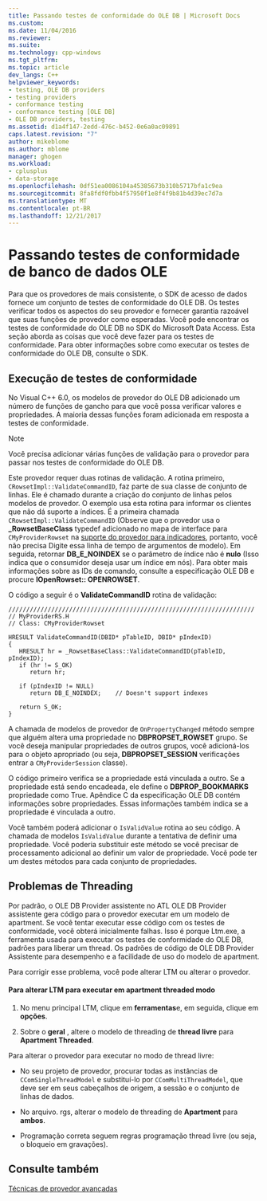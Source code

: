 ```yaml
---
title: Passando testes de conformidade do OLE DB | Microsoft Docs
ms.custom: 
ms.date: 11/04/2016
ms.reviewer: 
ms.suite: 
ms.technology: cpp-windows
ms.tgt_pltfrm: 
ms.topic: article
dev_langs: C++
helpviewer_keywords:
- testing, OLE DB providers
- testing providers
- conformance testing
- conformance testing [OLE DB]
- OLE DB providers, testing
ms.assetid: d1a4f147-2edd-476c-b452-0e6a0ac09891
caps.latest.revision: "7"
author: mikeblome
ms.author: mblome
manager: ghogen
ms.workload:
- cplusplus
- data-storage
ms.openlocfilehash: 0df51ea0086104a45385673b310b5717bfa1c9ea
ms.sourcegitcommit: 8fa8fdf0fbb4f57950f1e8f4f9b81b4d39ec7d7a
ms.translationtype: MT
ms.contentlocale: pt-BR
ms.lasthandoff: 12/21/2017
---
```

# <a name="passing-ole-db-conformance-tests"></a>Passando testes de conformidade de banco de dados OLE
Para que os provedores de mais consistente, o SDK de acesso de dados fornece um conjunto de testes de conformidade do OLE DB. Os testes verificar todos os aspectos do seu provedor e fornecer garantia razoável que suas funções de provedor como esperadas. Você pode encontrar os testes de conformidade do OLE DB no SDK do Microsoft Data Access. Esta seção aborda as coisas que você deve fazer para os testes de conformidade. Para obter informações sobre como executar os testes de conformidade do OLE DB, consulte o SDK.  
  
## <a name="running-the-conformance-tests"></a>Execução de testes de conformidade  
 No Visual C++ 6.0, os modelos de provedor do OLE DB adicionado um número de funções de gancho para que você possa verificar valores e propriedades. A maioria dessas funções foram adicionada em resposta a testes de conformidade.  
  
> [!NOTE]
>  Você precisa adicionar várias funções de validação para o provedor para passar nos testes de conformidade do OLE DB.  
  
 Este provedor requer duas rotinas de validação. A rotina primeiro, `CRowsetImpl::ValidateCommandID`, faz parte de sua classe de conjunto de linhas. Ele é chamado durante a criação do conjunto de linhas pelos modelos de provedor. O exemplo usa esta rotina para informar os clientes que não dá suporte a índices. É a primeira chamada `CRowsetImpl::ValidateCommandID` (Observe que o provedor usa o **_RowsetBaseClass** typedef adicionado no mapa de interface para `CMyProviderRowset` na [suporte do provedor para indicadores](../../data/oledb/provider-support-for-bookmarks.md), portanto, você não precisa Digite essa linha de tempo de argumentos de modelo). Em seguida, retornar **DB_E_NOINDEX** se o parâmetro de índice não é **nulo** (Isso indica que o consumidor deseja usar um índice em nós). Para obter mais informações sobre as IDs de comando, consulte a especificação OLE DB e procure **IOpenRowset:: OPENROWSET**.  
  
 O código a seguir é o **ValidateCommandID** rotina de validação:  
  
```  
/////////////////////////////////////////////////////////////////////  
// MyProviderRS.H  
// Class: CMyProviderRowset   
  
HRESULT ValidateCommandID(DBID* pTableID, DBID* pIndexID)  
{  
   HRESULT hr = _RowsetBaseClass::ValidateCommandID(pTableID, pIndexID);  
   if (hr != S_OK)  
      return hr;  
  
   if (pIndexID != NULL)  
      return DB_E_NOINDEX;    // Doesn't support indexes  
  
   return S_OK;  
}  
```  
  
 A chamada de modelos de provedor de `OnPropertyChanged` método sempre que alguém altera uma propriedade no **DBPROPSET_ROWSET** grupo. Se você deseja manipular propriedades de outros grupos, você adicioná-los para o objeto apropriado (ou seja, **DBPROPSET_SESSION** verificações entrar a `CMyProviderSession` classe).  
  
 O código primeiro verifica se a propriedade está vinculada a outro. Se a propriedade está sendo encadeada, ele define o **DBPROP_BOOKMARKS** propriedade como True. Apêndice C da especificação OLE DB contém informações sobre propriedades. Essas informações também indica se a propriedade é vinculada a outro.  
  
 Você também poderá adicionar o `IsValidValue` rotina ao seu código. A chamada de modelos `IsValidValue` durante a tentativa de definir uma propriedade. Você poderia substituir este método se você precisar de processamento adicional ao definir um valor de propriedade. Você pode ter um destes métodos para cada conjunto de propriedades.  
  
## <a name="threading-issues"></a>Problemas de Threading  
 Por padrão, o OLE DB Provider assistente no ATL OLE DB Provider assistente gera código para o provedor executar em um modelo de apartment. Se você tentar executar esse código com os testes de conformidade, você obterá inicialmente falhas. Isso é porque Ltm.exe, a ferramenta usada para executar os testes de conformidade do OLE DB, padrões para liberar um thread. Os padrões de código de OLE DB Provider Assistente para desempenho e a facilidade de uso do modelo de apartment.  
  
 Para corrigir esse problema, você pode alterar LTM ou alterar o provedor.  
  
#### <a name="to-change-ltm-to-run-in-apartment-threaded-mode"></a>Para alterar LTM para executar em apartment threaded modo  
  
1.  No menu principal LTM, clique em **ferramentas**e, em seguida, clique em **opções**.  
  
2.  Sobre o **geral** , altere o modelo de threading de **thread livre** para **Apartment Threaded**.  
  
 Para alterar o provedor para executar no modo de thread livre:  
  
-   No seu projeto de provedor, procurar todas as instâncias de `CComSingleThreadModel` e substituí-lo por `CComMultiThreadModel`, que deve ser em seus cabeçalhos de origem, a sessão e o conjunto de linhas de dados.  
  
-   No arquivo. rgs, alterar o modelo de threading de **Apartment** para **ambos**.  
  
-   Programação correta seguem regras programação thread livre (ou seja, o bloqueio em gravações).  
  
## <a name="see-also"></a>Consulte também  
 [Técnicas de provedor avançadas](../../data/oledb/advanced-provider-techniques.md)